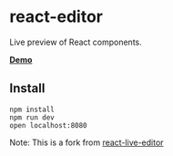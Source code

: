 # react-editor

Live preview of React components.

[**Demo**](http://henriquea.github.io/react-editor)

## Install

```
npm install
npm run dev
open localhost:8080
```

Note: This is a fork from [react-live-editor](https://github.com/joelburget/react-live-editor)